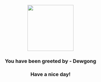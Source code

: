 <p align="center">
    <img src="https://raw.githubusercontent.com/PokeAPI/sprites/master/sprites/pokemon/87.png" width="150" height="150">
</p>
<h3 align="center">You have been greeted by - <b>Dewgong</b></h3>
<h3 align="center">Have a nice day!</h3>

